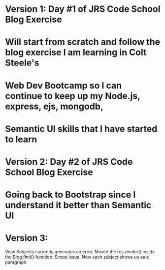 # Version 1: Day #1 of JRS Code School Blog Exercise
# Will start from scratch and follow the blog exercise I am learning in Colt Steele's
# Web Dev Bootcamp so I can continue to keep up my Node.js, express, ejs, mongodb,
# Semantic UI skills that I have started to learn

# Version 2: Day #2 of JRS Code School Blog Exercise
# Going back to Bootstrap since I understand it better than Semantic UI

# Version 3:
   View Subjects currently generates an error.
      Moved the res.render() inside the Blog.find() function. Scope issue.
      Now each subject shows up as a paragraph.
